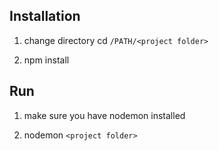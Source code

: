 ## Installation

1. change directory cd `/PATH/<project folder>`

2. npm install

## Run

1. make sure you have nodemon installed

2. nodemon `<project folder>`
